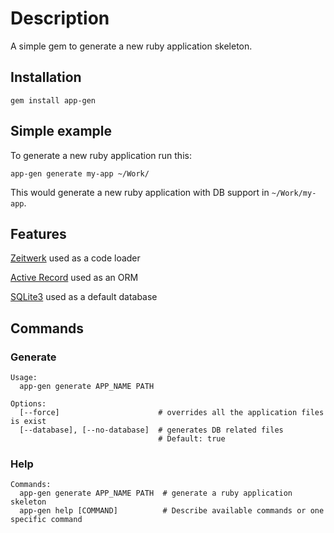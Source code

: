 # Description

A simple gem to generate a new ruby application skeleton.

## Installation

```
gem install app-gen
```

## Simple example

To generate a new ruby application run this:

```
app-gen generate my-app ~/Work/
```

This would generate a new ruby application with DB support in `~/Work/my-app`.

## Features

[Zeitwerk](https://github.com/fxn/zeitwerk) used as a code loader

[Active Record](https://github.com/rails/rails/tree/main/activerecord) used as an ORM

[SQLite3](https://www.sqlite.org/index.html) used as a default database

## Commands

### Generate

```
Usage:
  app-gen generate APP_NAME PATH

Options:
  [--force]                      # overrides all the application files is exist
  [--database], [--no-database]  # generates DB related files
                                 # Default: true
```

### Help

```
Commands:
  app-gen generate APP_NAME PATH  # generate a ruby application skeleton
  app-gen help [COMMAND]          # Describe available commands or one specific command
```
